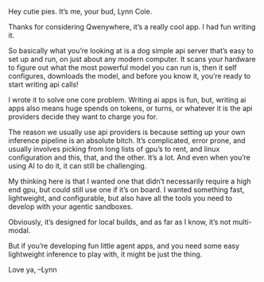 Hey cutie pies.
It’s me, your bud, Lynn Cole.

Thanks for considering Qwenywhere, it’s a really cool app. I had fun writing it. 

So basically what you’re looking at is a dog simple api server that’s easy to set up and run, on just about any modern computer. It scans your hardware to figure out what the most powerful model you can run is, then it self configures, downloads the model, and before you know it, you’re ready to start writing api calls!

I wrote it to solve one core problem. Writing ai apps is fun, but, writing ai apps also means huge spends on tokens, or turns, or whatever it is the api providers decide they want to charge you for. 

The reason we usually use api providers is because setting up your own inference pipeline is an absolute bitch. It’s complicated, error prone, and usually involves picking from long lists of gpu’s to rent, and linux configuration and this, that, and the other. It’s a lot. And even when you’re using AI to do it, it can still be challenging.

My thinking here is that I wanted one that didn’t necessarily require a high end gpu, but could still use one if it’s on board. I wanted something fast, lightweight, and configurable, but also have all the tools you need to develop with your agentic sandboxes. 

Obviously, it’s designed for local builds, and as far as I know, it’s not multi-modal. 

But if you’re developing fun little agent apps, and you need some easy lightweight inference to play with, it might be just the thing.

Love ya,
–Lynn
